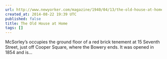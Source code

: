 ```yaml
---
url: http://www.newyorker.com/magazine/1940/04/13/the-old-house-at-home
created_at: 2014-08-22 19:39 UTC
published: false
title: The Old House at Home
tags: []
---
```


McSorley’s occupies the ground floor of a red brick tenement at 15 Seventh Street, just off Cooper Square, where the Bowery ends. It was opened in 1854 and is…
